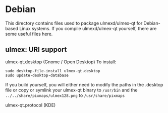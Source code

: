
Debian
====================
This directory contains files used to package ulmexd/ulmex-qt
for Debian-based Linux systems. If you compile ulmexd/ulmex-qt yourself, there are some useful files here.

## ulmex: URI support ##


ulmex-qt.desktop  (Gnome / Open Desktop)
To install:

	sudo desktop-file-install ulmex-qt.desktop
	sudo update-desktop-database

If you build yourself, you will either need to modify the paths in
the .desktop file or copy or symlink your ulmex-qt binary to `/usr/bin`
and the `../../share/pixmaps/ulmex128.png` to `/usr/share/pixmaps`

ulmex-qt.protocol (KDE)

